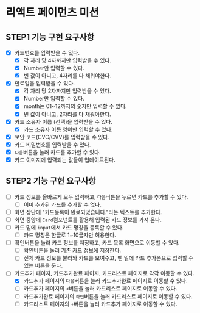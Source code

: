 # 리액트 페이먼츠 미션

## STEP1 기능 구현 요구사항

- [x] 카드번호를 입력받을 수 있다.
  - [x] 각 자리 당 4자까지만 입력받을 수 있다.
  - [x] Number만 입력할 수 있다.
  - [x] 빈 값이 아니고, 4자리를 다 채워야한다.
- [x] 만료일을 입력받을 수 있다.
  - [x] 각 자리 당 2자까지만 입력받을 수 있다.
  - [x] Number만 입력할 수 있다.
  - [x] month는 01~12까지의 숫자만 입력할 수 있다.
  - [x] 빈 값이 아니고, 2자리를 다 채워야한다.
- [x] 카드 소유자 이름 (선택)을 입력받을 수 있다.
  - [x] 카드 소유자 이름 영어만 입력할 수 있다.
- [x] 보안 코드(CVC/CVV)를 입력받을 수 있다.
- [x] 카드 비밀번호를 입력받을 수 있다.
- [x] `다음`버튼을 눌러 카드를 추가할 수 있다.
- [x] 카드 이미지에 입력되는 값들이 업데이트된다.

## STEP2 기능 구현 요구사항

- [ ] 카드 정보를 올바르게 모두 입력하고, `다음`버튼을 누르면 카드를 추가할 수 있다.
  - [ ] 이미 추가된 카드를 추가할 수 없다.
- [ ] 화면 상단에 "카드등록이 완료되었습니다."라는 텍스트를 추가한다.
- [ ] 화면 중앙에 `Card`컴포넌트를 활용해 입력된 카드 정보를 가져 온다.
- [ ] 카드 밑에 `input`에서 카드 명칭을 등록할 수 있다.
  - [ ] 카드 명칭은 한글로 1~10글자만 허용한다.
- [ ] 확인버튼을 눌러 카드 정보를 저장하고, 카드 목록 화면으로 이동할 수 있다.
  - [ ] 확인버튼을 눌러 기존 카드 정보에 저장한다.
  - [ ] 전체 카드 정보를 불러와 카드를 보여주고, 맨 밑에 카드 추가폼으로 입력할 수 있는 버튼을 둔다.
- [ ] 카드추가 페이지, 카드추가완료 페이지, 카드리스트 페이지로 각각 이동할 수 있다.
  - [x] 카드추가 페이지의 `다음`버튼을 눌러 카드추가완료 페이지로 이동할 수 있다.
  - [ ] 카드추가 페이지의 `<`버튼을 눌러 카드리스트 페이지로 이동할 수 있다.
  - [ ] 카드추가완료 페이지의 `확인`버튼을 눌러 카드리스트 페이지로 이동할 수 있다.
  - [ ] 카드리스트 페이지의 `+`버튼을 눌러 카드추가 페이지로 이동할 수 있다.
